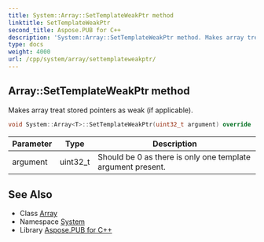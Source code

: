 ```yaml
---
title: System::Array::SetTemplateWeakPtr method
linktitle: SetTemplateWeakPtr
second_title: Aspose.PUB for C++
description: 'System::Array::SetTemplateWeakPtr method. Makes array treat stored pointers as weak (if applicable) in C++.'
type: docs
weight: 4000
url: /cpp/system/array/settemplateweakptr/
---
```

## Array::SetTemplateWeakPtr method


Makes array treat stored pointers as weak (if applicable).

```cpp
void System::Array<T>::SetTemplateWeakPtr(uint32_t argument) override
```


| Parameter | Type | Description |
| --- | --- | --- |
| argument | uint32_t | Should be 0 as there is only one template argument present. |

## See Also

* Class [Array](../)
* Namespace [System](../../)
* Library [Aspose.PUB for C++](../../../)

